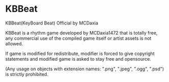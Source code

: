 # KBBeat
KBBeat(KeyBoard Beat) Official by MCDaxia

KBBeat is a rhythm game developed by MCDaxia1472 that is totally free,
any commercial use of the compiled game itself or artist assets is not allowed.

If game is modified for redistribute, modifier is forced to give copyright statements and
modified game is asked to stay free and opensource.

(Any usage on objects with extension names: ".png", ".jpeg", ".ogg", ".psd") is strictly prohibited.

